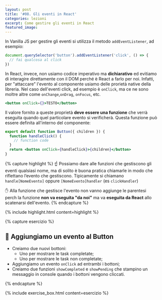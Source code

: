 ```yaml
---
layout: post
title: '#08. Gli eventi in React'
categories: lezioni
excerpt: Come gestire gli eventi in React
featured_image:
---
```


In Vanilla JS per gestire gli eventi si utilizza il metodo `addEventListener`, ad esempio:

```js
document.querySelector('button').addEventListener('click', () => {
  // fai qualcosa al click
})
```

In React, invece, non usiamo codice imperativo ma **dichiarativo** ed evitiamo di interagire direttamente con il DOM perché è React a farlo per noi. Infatti, per "attaccare" l'evento al componente usiamo delle prorietà native della libreria. Nel caso dell'eventi click, ad esempio è `onClick`, ma ce ne sono moltre altre come `onChange`,`onDrag`, `onFocus`, etc.

```jsx
<button onClick={}>TESTO</button>
```

Il valore fornito a queste proprietà **deve essere una funzione** che verrà eseguita quando quel particolare evento si verificherà.
Questa funzione può essere definita all'interno del componente:

```jsx
export default function Button({ children }) {
  function handleClick() {
    // function code
  }
  return <button onClick={handleClick}>{children}</button>
}
```

{% capture highlight %}
☝️ Possiamo dare alle funzioni che gestiscono gli eventi qualsiasi nome, ma di solito è buona pratica chiamarle in modo che riflettano l’evento che gestiscono. Tipicamente si chiamano `handle[NomeEvento]` oppure `[NomeEvento]handler` (es `clickHandler`)

✋ Alla funzione che gestisce l'evento non vanno aggiunge le parentesi perch la funzione **non va eseguita "da noi"** ma va **eseguita da React** allo scatenarsi dell'evento.
{% endcapture %}

{% include highlight.html content=highlight  %}

{% capture esercizio %}

## 💪 Aggiungiamo un evento al Button

- Creiamo due nuovi bottoni:
  - Uno per mostrare le task completate;
  - Uno per mostrare le task non completate;
- Aggiungiamo un evento `onClick` ad entrambi i bottoni;
- Creiamo due funzioni `showCompleted` e `showPending` che stampino un messaggio in console quando i bottoni vengono cliccati.

{% endcapture %}

{% include exercise_box.html content=esercizio %}

